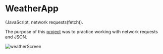 # WeatherApp 

(JavaScript, network requests(fetch)).

The purpose of this [project](https://weatherapp-8cc98.web.app/) was to practice working with network requests and JSON.

![weatherScreen](https://user-images.githubusercontent.com/61547500/96730448-743c0c00-13b6-11eb-904a-1096427992cd.png)
